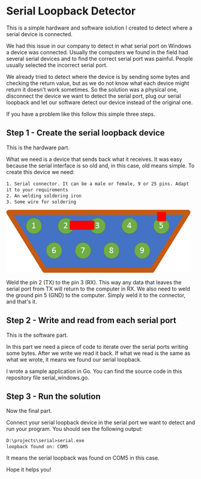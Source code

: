 # Serial Loopback Detector

This is a simple hardware and software solution I created to detect where a serial device is connected. 

We had this issue in our company to detect in what serial port on Windows a device was connected. Usually the computers we found in the field had several serial devices
and to find the correct serial port was painful. People usually selected the incorrect serial port.

We already tried to detect where the device is by sending some bytes and checking the return value, but as we do not know what each device might return it doesn't work sometimes.
So the solution was a physical one, disconnect the device we want to detect the serial port, plug our serial loopback and let our software detect our device instead of the original one.

If you have a problem like this follow this simple three steps.

## Step 1 - Create the serial loopback device
This is the hardware part.

What we need is a device that sends back what it receives. It was easy because the serial interface is so old and, in this case, old means simple.
To create this device we need:

    1. Serial connector. It can be a male or female, 9 or 25 pins. Adapt it to your requirements
    2. An welding soldering iron
    3. Some wire for soldering


![DB-9 Diagram](doc/db9-diagram.png)

Weld the pin 2 (TX) to the pin 3 (RX). This way any data that leaves the serial port from TX will return to the computer in RX.
We also need to weld the ground pin 5 (GND) to the computer. Simply weld it to the connector, and that's it.


## Step 2 - Write and read from each serial port
This is the software part.

In this part we need a piece of code to iterate over the serial ports writing some bytes. After we write we read it back.
If what we read is the same as what we wrote, it means we found our serial loopback.

I wrote a sample application in Go. You can find the source code in this repository file serial_windows.go.


## Step 3 - Run the solution
Now the final part.

Connect your serial loopback device in the serial port we want to detect and run your program.
You should see the following output: 

```
D:\projects\serial>serial.exe
loopback found on: COM5
```

It means the serial loopback was found on COM5 in this case.

Hope it helps you!